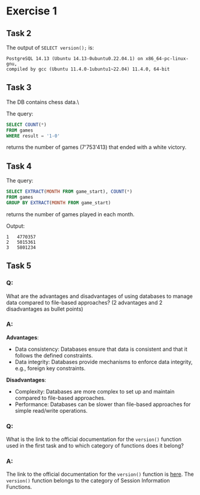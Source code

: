 # Exercise 1

## Task 2

The output of `SELECT version();` is:

```
PostgreSQL 14.13 (Ubuntu 14.13-0ubuntu0.22.04.1) on x86_64-pc-linux-gnu,
compiled by gcc (Ubuntu 11.4.0-1ubuntu1~22.04) 11.4.0, 64-bit
```

## Task 3

The DB contains chess data.\

The query:

```sql
SELECT COUNT(*)
FROM games
WHERE result = '1-0'
```

returns the number of games (7'753'413) that ended with a white victory.

## Task 4

The query:

```sql
SELECT EXTRACT(MONTH FROM game_start), COUNT(*)
FROM games
GROUP BY EXTRACT(MONTH FROM game_start)
```

returns the number of games played in each month.

Output:

```
1	4770357
2	5015361
3	5801234
```

## Task 5

### Q:

What are the advantages and disadvantages of using databases to manage data
compared to file-based approaches? (2 advantages and 2 disadvantages as bullet
points)

### A: 

**Advantages**:

- Data consistency: Databases ensure that data is consistent and that it follows the defined constraints.
- Data integrity: Databases provide mechanisms to enforce data integrity, e.g., foreign key constraints.

**Disadvantages**:

- Complexity: Databases are more complex to set up and maintain compared to file-based approaches.
- Performance: Databases can be slower than file-based approaches for simple read/write operations.

### Q:

What is the link to the official documentation for the `version()` function used in
the first task and to which category of functions does it belong?

### A:

The link to the official documentation for the `version()` function is [here](https://www.postgresql.org/docs/16/functions-info.html#FUNCTIONS-INFO-SESSION). The `version()` function belongs to the category of Session Information Functions.
